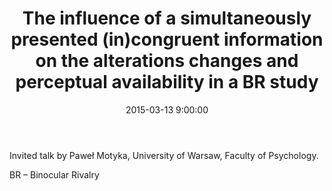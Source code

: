 ﻿---
layout: post
title:  "The influence of a simultaneously presented (in)congruent information on the alterations changes and perceptual availability in a BR study"
date:   2015-03-13 9:00:00
image: /images/talk.png
---

Invited talk by Paweł Motyka, University of Warsaw, Faculty of Psychology.

BR – Binocular Rivalry
